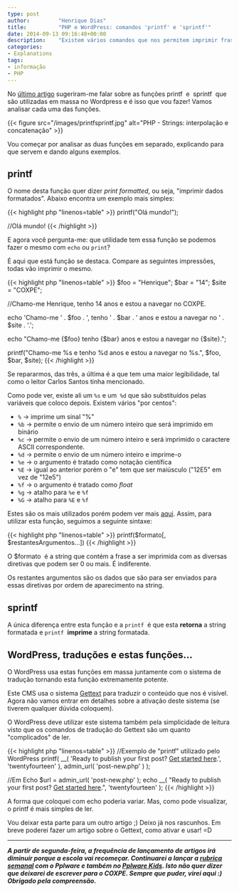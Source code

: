 ```yaml
---
type: post
author:         "Henrique Dias"
title:          "PHP e WordPress: comandos 'printf' e 'sprintf'"
date: 2014-09-13 09:16:48+00:00
description:    "Existem vários comandos que nos permitem imprimir frases. Porque é que existem vários? Alguns tornam o texto mais claro, como o 'printf' e o 'sprint'."
categories:
- Explanations
tags:
- informação
- PHP
---
```


No [último artigo](/explanations/php-interpolacao-concatenacao/) sugeriram-me falar sobre as funções printf  e  sprintf  que são utilizadas em massa no Wordpress e é isso que vou fazer! Vamos analisar cada uma das funções.

{{< figure src="/images/printfsprintf.jpg" alt="PHP - Strings: interpolação e concatenação" >}}

Vou começar por analisar as duas funções em separado, explicando para que servem e dando alguns exemplos.

## printf

O nome desta função quer dizer _print formatted_, ou seja, "imprimir dados formatados". Abaixo encontra um exemplo mais simples:

{{< highlight php "linenos=table" >}}
printf("Olá mundo!");

//Olá mundo!
{{< /highlight >}}

E agora você pergunta-me: que utilidade tem essa função se podemos fazer o mesmo com ```echo``` ou ```print```?

É aqui que está função se destaca. Compare as seguintes impressões, todas vão imprimir o mesmo.

{{< highlight php "linenos=table" >}}
$foo = "Henrique";
$bar = "14";
$site = "COXPE";

//Chamo-me Henrique, tenho 14 anos e estou a navegar no COXPE.

echo 'Chamo-me ' . $foo . ', tenho ' . $bar . ' anos e estou a navegar no ' . $site . '.';

echo "Chamo-me {$foo} tenho {$bar} anos e estou a navegar no {$site}.";

printf("Chamo-me %s e tenho %d anos e estou a navegar no %s.",
	$foo, $bar, $site);
{{< /highlight >}}

Se repararmos, das três, a última é a que tem uma maior legibilidade, tal como o leitor Carlos Santos tinha mencionado.

Como pode ver, existe ali um ```%s``` e um``` %d``` que são substituídos pelas variáveis que coloco depois. Existem vários "por centos":

  * ```%``` → imprime um sinal "%"
  * ```%b``` → permite o envio de um número inteiro que será imprimido em binário
  * ```%c``` → permite o envio de um número inteiro e será imprimido o caractere ASCII correspondente.
  * ```%d``` → permite o envio de um número inteiro e imprime-o
  * ```%e``` → o argumento é tratado como notação científica
  * ```%E``` → igual ao anterior porém o "e" tem que ser maiúsculo ("12E5" em vez de "12e5")
  * ```%f``` → o argumento é tratado como _float_
  * ```%g``` → atalho para ```%e``` e ```%f```
  * ```%G``` → atalho para ```%E``` e ```%f```

Estes são os mais utilizados porém podem ver mais [aqui](http://php.net/manual/en/function.sprintf.php). Assim, para utilizar esta função, seguimos a seguinte sintaxe:

{{< highlight php "linenos=table" >}}
printf($formato[, $restantesArgumentos...])
{{< /highlight >}}

O $formato  é a string que contém a frase a ser imprimida com as diversas diretivas que podem ser 0 ou mais. É indiferente.

Os restantes argumentos são os dados que são para ser enviados para essas diretivas por ordem de aparecimento na string.

## sprintf

A única diferença entre esta função e a ```printf```  é que esta **retorna** a string formatada e ```printf```  **imprime** a string formatada.

## WordPress, traduções e estas funções...

O WordPress usa estas funções em massa juntamente com o sistema de tradução tornando esta função extremamente potente.

Este CMS usa o sistema [Gettext](Gettext) para traduzir o conteúdo que nos é visível. Agora não vamos entrar em detalhes sobre a ativação deste sistema (se tiverem qualquer dúvida coloquem).

O WordPress deve utilizar este sistema também pela simplicidade de leitura visto que os comandos de tradução do Gettext são um quanto "complicados" de ler.

{{< highlight php "linenos=table" >}}
//Exemplo de "printf" utilizado pelo WordPress
printf( __( 'Ready to publish your first post? <a href="%1$s">Get started here</a>.', 'twentyfourteen' ), admin_url( 'post-new.php' ) );

//Em Echo
$url = admin_url( 'post-new.php' );
echo __( "Ready to publish your first post? <a href="{$url}">Get started here</a>.", 'twentyfourteen' );
{{< /highlight >}}

A forma que coloquei com echo poderia variar. Mas, como pode visualizar, o printf é mais simples de ler.

Vou deixar esta parte para um outro artigo ;) Deixo já nos rascunhos. Em breve poderei fazer um artigo sobre o Gettext, como ativar e usar! =D

* * *

**_A partir de segunda-feira, a frequência de lançamento de artigos irá diminuir porque a escola vai recomeçar. Continuarei a lançar a [rubrica semanal](http://pplware.sapo.pt/tutoriais/programacao/vamos-programar-introducao-a-programacao-2/) com o Pplware e também no [Pplware Kids](http://kids.pplware.sapo.pt/). Isto não quer dizer que deixarei de escrever para o COXPE. Sempre que puder, virei aqui :) Obrigado pela compreensão._**
